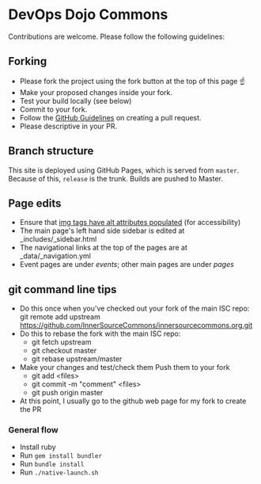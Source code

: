 # DevOps Dojo Commons

Contributions are welcome. Please follow the following guidelines:

## Forking

* Please fork the project using the fork button at the top of this page :point_up:
* Make your proposed changes inside your fork.
* Test your build locally (see below)
* Commit to your fork.
* Follow the [GitHub Guidelines](https://help.github.com/en/articles/creating-a-pull-request-from-a-fork) on creating a pull request.
* Please descriptive in your PR.

## Branch structure

This site is deployed using GitHub Pages, which is served from `master`. Because of this, `release` is the trunk. Builds are pushed to Master.

## Page edits

* Ensure that [img tags have alt attributes populated](http://webaim.org/techniques/alttext/) (for accessibility)
* The main page's left hand side sidebar is edited at \_includes/\_sidebar.html
* The navigational links at the top of the pages are at \_data/\_navigation.yml
* Event pages are under *events*; other main pages are under *pages*

## git command line tips

* Do this once when you've checked out your fork of the main ISC repo: git remote add upstream https://github.com/InnerSourceCommons/innersourcecommons.org.git
* Do this to rebase the fork with the main ISC repo: 
  * git fetch upstream
  * git checkout master
  * git rebase upstream/master
* Make your changes and test/check them
 Push them to your fork
  * git add &lt;files&gt;
  * git commit -m "comment" &lt;files&gt;
  * git push origin master
* At this point, I usually go to the github web page for my fork to create the PR

### General flow

* Install ruby
* Run `gem install bundler`
* Run `bundle install`
* Run `./native-launch.sh`
